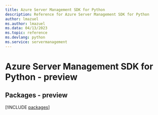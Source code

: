 ```yaml
---
title: Azure Server Management SDK for Python
description: Reference for Azure Server Management SDK for Python
author: lmazuel
ms.author: lmazuel
ms.data: 04/13/2023
ms.topic: reference
ms.devlang: python
ms.service: servermanagement
---
```

# Azure Server Management SDK for Python - preview
## Packages - preview
[!INCLUDE [packages](server-management-index.md)]